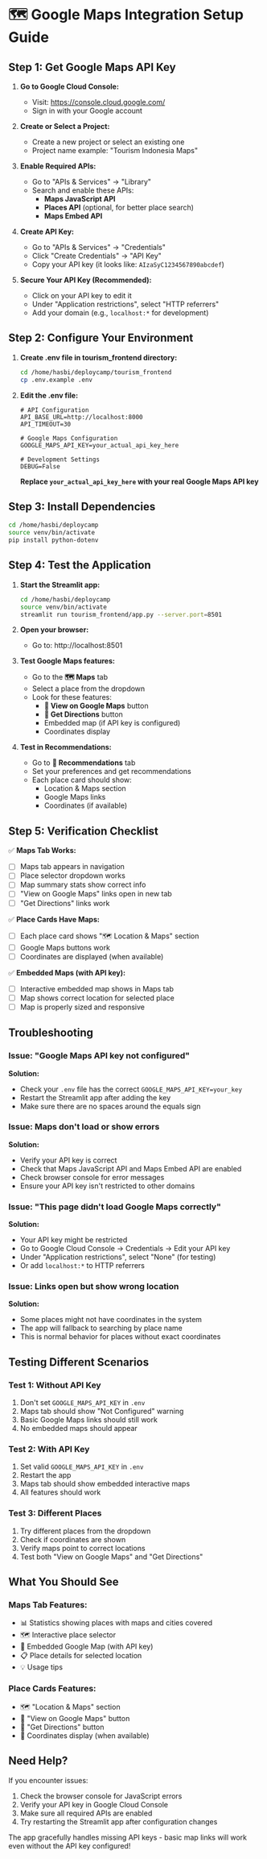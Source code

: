 # 🗺️ Google Maps Integration Setup Guide

## Step 1: Get Google Maps API Key

1. **Go to Google Cloud Console:**

   - Visit: https://console.cloud.google.com/
   - Sign in with your Google account

2. **Create or Select a Project:**

   - Create a new project or select an existing one
   - Project name example: "Tourism Indonesia Maps"

3. **Enable Required APIs:**

   - Go to "APIs & Services" → "Library"
   - Search and enable these APIs:
     - **Maps JavaScript API**
     - **Places API** (optional, for better place search)
     - **Maps Embed API**

4. **Create API Key:**

   - Go to "APIs & Services" → "Credentials"
   - Click "Create Credentials" → "API Key"
   - Copy your API key (it looks like: `AIzaSyC1234567890abcdef`)

5. **Secure Your API Key (Recommended):**
   - Click on your API key to edit it
   - Under "Application restrictions", select "HTTP referrers"
   - Add your domain (e.g., `localhost:*` for development)

## Step 2: Configure Your Environment

1. **Create .env file in tourism_frontend directory:**

   ```bash
   cd /home/hasbi/deploycamp/tourism_frontend
   cp .env.example .env
   ```

2. **Edit the .env file:**

   ```env
   # API Configuration
   API_BASE_URL=http://localhost:8000
   API_TIMEOUT=30

   # Google Maps Configuration
   GOOGLE_MAPS_API_KEY=your_actual_api_key_here

   # Development Settings
   DEBUG=False
   ```

   **Replace `your_actual_api_key_here` with your real Google Maps API key**

## Step 3: Install Dependencies

```bash
cd /home/hasbi/deploycamp
source venv/bin/activate
pip install python-dotenv
```

## Step 4: Test the Application

1. **Start the Streamlit app:**

   ```bash
   cd /home/hasbi/deploycamp
   source venv/bin/activate
   streamlit run tourism_frontend/app.py --server.port=8501
   ```

2. **Open your browser:**

   - Go to: http://localhost:8501

3. **Test Google Maps features:**

   - Go to the **🗺️ Maps** tab
   - Select a place from the dropdown
   - Look for these features:
     - **📍 View on Google Maps** button
     - **🧭 Get Directions** button
     - Embedded map (if API key is configured)
     - Coordinates display

4. **Test in Recommendations:**
   - Go to **🎯 Recommendations** tab
   - Set your preferences and get recommendations
   - Each place card should show:
     - Location & Maps section
     - Google Maps links
     - Coordinates (if available)

## Step 5: Verification Checklist

✅ **Maps Tab Works:**

- [ ] Maps tab appears in navigation
- [ ] Place selector dropdown works
- [ ] Map summary stats show correct info
- [ ] "View on Google Maps" links open in new tab
- [ ] "Get Directions" links work

✅ **Place Cards Have Maps:**

- [ ] Each place card shows "🗺️ Location & Maps" section
- [ ] Google Maps buttons work
- [ ] Coordinates are displayed (when available)

✅ **Embedded Maps (with API key):**

- [ ] Interactive embedded map shows in Maps tab
- [ ] Map shows correct location for selected place
- [ ] Map is properly sized and responsive

## Troubleshooting

### Issue: "Google Maps API key not configured"

**Solution:**

- Check your `.env` file has the correct `GOOGLE_MAPS_API_KEY=your_key`
- Restart the Streamlit app after adding the key
- Make sure there are no spaces around the equals sign

### Issue: Maps don't load or show errors

**Solution:**

- Verify your API key is correct
- Check that Maps JavaScript API and Maps Embed API are enabled
- Check browser console for error messages
- Ensure your API key isn't restricted to other domains

### Issue: "This page didn't load Google Maps correctly"

**Solution:**

- Your API key might be restricted
- Go to Google Cloud Console → Credentials → Edit your API key
- Under "Application restrictions", select "None" (for testing)
- Or add `localhost:*` to HTTP referrers

### Issue: Links open but show wrong location

**Solution:**

- Some places might not have coordinates in the system
- The app will fallback to searching by place name
- This is normal behavior for places without exact coordinates

## Testing Different Scenarios

### Test 1: Without API Key

1. Don't set `GOOGLE_MAPS_API_KEY` in `.env`
2. Maps tab should show "Not Configured" warning
3. Basic Google Maps links should still work
4. No embedded maps should appear

### Test 2: With API Key

1. Set valid `GOOGLE_MAPS_API_KEY` in `.env`
2. Restart the app
3. Maps tab should show embedded interactive maps
4. All features should work

### Test 3: Different Places

1. Try different places from the dropdown
2. Check if coordinates are shown
3. Verify maps point to correct locations
4. Test both "View on Google Maps" and "Get Directions"

## What You Should See

### Maps Tab Features:

- 📊 Statistics showing places with maps and cities covered
- 🗺️ Interactive place selector
- 📍 Embedded Google Map (with API key)
- 📋 Place details for selected location
- 💡 Usage tips

### Place Cards Features:

- 🗺️ "Location & Maps" section
- 📍 "View on Google Maps" button
- 🧭 "Get Directions" button
- 📍 Coordinates display (when available)

## Need Help?

If you encounter issues:

1. Check the browser console for JavaScript errors
2. Verify your API key in Google Cloud Console
3. Make sure all required APIs are enabled
4. Try restarting the Streamlit app after configuration changes

The app gracefully handles missing API keys - basic map links will work even without the API key configured!
